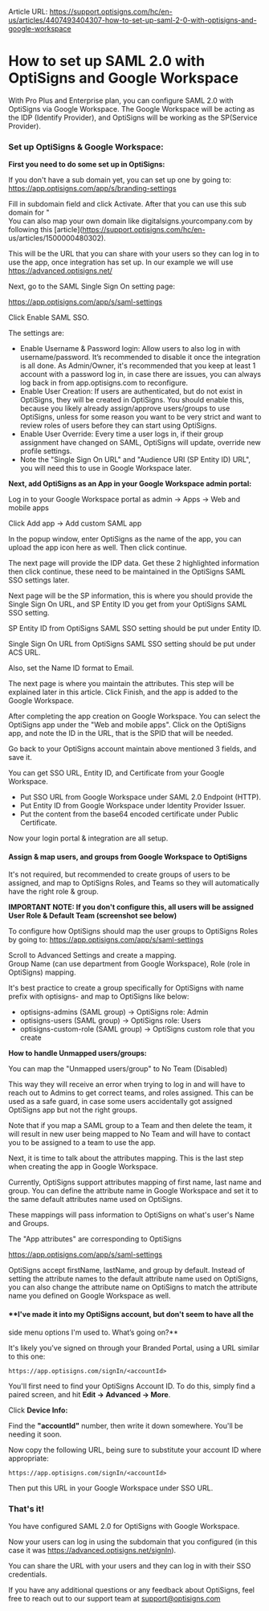 Article URL: https://support.optisigns.com/hc/en-us/articles/4407493404307-how-to-set-up-saml-2-0-with-optisigns-and-google-workspace

# How to set up SAML 2.0 with OptiSigns and Google Workspace

With Pro Plus and Enterprise plan, you can configure SAML 2.0 with OptiSigns
via Google Workspace. The Google Workspace will be acting as the IDP (Identify
Provider), and OptiSigns will be working as the SP(Service Provider).

### **Set up OptiSigns & Google Workspace:**

**First you need to do some set up in OptiSigns:**

If you don't have a sub domain yet, you can set up one by going to:  
<https://app.optisigns.com/app/s/branding-settings>

Fill in subdomain field and click Activate. After that you can use this sub
domain for "  
You can also map your own domain like digitalsigns.yourcompany.com by
following this [article](https://support.optisigns.com/hc/en-
us/articles/1500000480302).

This will be the URL that you can share with your users so they can log in to
use the app, once integration has set up. In our example we will use
<https://advanced.optisigns.net/>

Next, go to the SAML Single Sign On setting page:

<https://app.optisigns.com/app/s/saml-settings>

Click Enable SAML SSO.

The settings are:

  * Enable Username & Password login: Allow users to also log in with username/password. It’s recommended to disable it once the integration is all done. As Admin/Owner, it's recommended that you keep at least 1 account with a password log in, in case there are issues, you can always log back in from app.optisigns.com to reconfigure.
  * Enable User Creation: If users are authenticated, but do not exist in OptiSigns, they will be created in OptiSigns. You should enable this, because you likely already assign/approve users/groups to use OptiSigns, unless for some reason you want to be very strict and want to review roles of users before they can start using OptiSigns.
  * Enable User Override: Every time a user logs in, if their group assignment have changed on SAML, OptiSigns will update, override new profile settings.
  * Note the "Single Sign On URL" and "Audience URI (SP Entity ID) URL", you will need this to use in Google Workspace later.

**Next, add OptiSigns as an App in your Google Workspace admin portal:**

Log in to your Google Workspace portal as admin -> Apps -> Web and mobile apps

Click Add app -> Add custom SAML app

In the popup window, enter OptiSigns as the name of the app, you can upload
the app icon here as well. Then click continue.

The next page will provide the IDP data. Get these 2 highlighted information
then click continue, these need to be maintained in the OptiSigns SAML SSO
settings later.

Next page will be the SP information, this is where you should provide the
Single Sign On URL, and SP Entity ID you get from your OptiSigns SAML SSO
setting.

SP Entity ID from OptiSigns SAML SSO setting should be put under Entity ID.

Single Sign On URL from OptiSigns SAML SSO setting should be put under ACS
URL.

Also, set the Name ID format to Email.

The next page is where you maintain the attributes. This step will be
explained later in this article. Click Finish, and the app is added to the
Google Workspace.

After completing the app creation on Google Workspace. You can select the
OptiSigns app under the "Web and mobile apps". Click on the OptiSigns app, and
note the ID in the URL, that is the SPID that will be needed.

Go back to your OptiSigns account maintain above mentioned 3 fields, and save
it.

You can get SSO URL, Entity ID, and Certificate from your Google Workspace.

  * Put SSO URL from Google Workspace under SAML 2.0 Endpoint (HTTP).
  * Put Entity ID from Google Workspace under Identity Provider Issuer.
  * Put the content from the base64 encoded certificate under Public Certificate.

Now your login portal & integration are all setup.

#### **Assign & map users, and groups from Google Workspace to OptiSigns**

It's not required, but recommended to create groups of users to be assigned,
and map to OptiSigns Roles, and Teams so they will automatically have the
right role & group.

**IMPORTANT NOTE: If you don't configure this, all users will be assigned User
Role & Default Team (screenshot see below)**

To configure how OptiSigns should map the user groups to OptiSigns Roles by
going to: <https://app.optisigns.com/app/s/saml-settings>

Scroll to Advanced Settings and create a mapping.  
Group Name (can use department from Google Workspace), Role (role in
OptiSigns) mapping.  

It's best practice to create a group specifically for OptiSigns with name
prefix with optisigns- and map to OptiSigns like below:

  * optisigns-admins (SAML group) -> OptiSigns role: Admin
  * optisigns-users (SAML group) -> OptiSigns role: Users
  * optisigns-custom-role (SAML group) -> OptiSigns custom role that you create

**How to handle Unmapped users/groups:**

You can map the "Unmapped users/group" to No Team (Disabled)

This way they will receive an error when trying to log in and will have to
reach out to Admins to get correct teams, and roles assigned. This can be used
as a safe guard, in case some users accidentally got assigned OptiSigns app
but not the right groups.

Note that if you map a SAML group to a Team and then delete the team, it will
result in new user being mapped to No Team and will have to contact you to be
assigned to a team to use the app.

Next, it is time to talk about the attributes mapping. This is the last step
when creating the app in Google Workspace.

Currently, OptiSigns support attributes mapping of first name, last name and
group. You can define the attribute name in Google Workspace and set it to the
same default attributes name used on OptiSigns.

These mappings will pass information to OptiSigns on what's user's Name and
Groups.

The "App attributes" are corresponding to OptiSigns

<https://app.optisigns.com/app/s/saml-settings>

OptiSigns accept firstName, lastName, and group by default. Instead of setting
the attribute names to the default attribute name used on OptiSigns, you can
also change the attribute name on OptiSigns to match the attribute name you
defined on Google Workspace as well.

#### **I've made it into my OptiSigns account, but don't seem to have all the
side menu options I'm used to. What’s going on?**

It's likely you've signed on through your Branded Portal, using a URL similar
to this one:

    
    
    https://app.optisigns.com/signIn/<accountId>

You'll first need to find your OptiSigns Account ID. To do this, simply find a
paired screen, and hit **Edit → Advanced → More**.

Click **Device Info:**

Find the **"accountId"** number, then write it down somewhere. You'll be
needing it soon.

Now copy the following URL, being sure to substitute your account ID where
appropriate:

    
    
    https://app.optisigns.com/signIn/<accountId>

Then put this URL in your Google Workspace under SSO URL.

### **That's it!**

You have configured SAML 2.0 for OptiSigns with Google Workspace.

Now your users can log in using the subdomain that you configured (in this
case it was <https://advanced.optisigns.net/signIn>).

You can share the URL with your users and they can log in with their SSO
credentials.

If you have any additional questions or any feedback about OptiSigns, feel
free to reach out to our support team at
[support@optisigns.com](mailto:support@optisigns.com)

